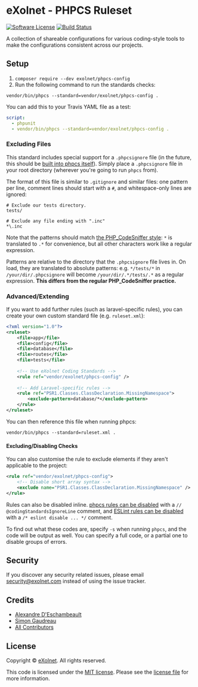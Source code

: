 # eXolnet - PHPCS Ruleset

[![Software License](https://img.shields.io/badge/license-MIT-8469ad.svg?style=flat-square)](LICENSE.md)
[![Build Status](https://img.shields.io/github/actions/workflow/status/eXolnet/code-quality-tools/ci.yml?label=tests&style=flat-square)](https://github.com/eXolnet/code-quality-tools/actions?query=workflow%3Aci)

A collection of shareable configurations for various coding-style tools to make the configurations consistent across our projects.

## Setup

1. `composer require --dev exolnet/phpcs-config`
2. Run the following command to run the standards checks:

```
vendor/bin/phpcs --standard=vendor/exolnet/phpcs-config .
```

You can add this to your Travis YAML file as a test:

```yaml
script:
  - phpunit
  - vendor/bin/phpcs --standard=vendor/exolnet/phpcs-config .
```

### Excluding Files

This standard includes special support for a `.phpcsignore` file (in the future, this should be [built into phpcs itself](https://github.com/squizlabs/PHP_CodeSniffer/issues/1884)). 
Simply place a `.phpcsignore` file in your root directory (wherever you're going to run `phpcs` from).

The format of this file is similar to `.gitignore` and similar files: one pattern per line, comment lines should start with a `#`, and whitespace-only lines are ignored:

```
# Exclude our tests directory.
tests/

# Exclude any file ending with ".inc"
*\.inc
```

Note that the patterns should match [the PHP_CodeSniffer style](https://github.com/squizlabs/PHP_CodeSniffer/wiki/Advanced-Usage#ignoring-files-and-folders): `*` is translated to `.*` for convenience, but all other characters work like a regular expression.

Patterns are relative to the directory that the `.phpcsignore` file lives in. On load, they are translated to absolute patterns: e.g. `*/tests/*` in `/your/dir/.phpcsignore` will become `/your/dir/.*/tests/.*` as a regular expression. **This differs from the regular PHP_CodeSniffer practice.**


### Advanced/Extending

If you want to add further rules (such as laravel-specific rules), you can create your own custom standard file (e.g. `ruleset.xml`):

```xml
<?xml version="1.0"?>
<ruleset>
    <file>app</file>
    <file>config</file>
    <file>database</file>
    <file>routes</file>
    <file>tests</file>
    
    <!-- Use eXolnet Coding Standards -->
    <rule ref="vendor/exolnet/phpcs-config" />
    
    <!-- Add Laravel-specific rules -->
    <rule ref="PSR1.Classes.ClassDeclaration.MissingNamespace">
        <exclude-pattern>database/*</exclude-pattern>
    </rule>
</ruleset>
```

You can then reference this file when running phpcs:

```
vendor/bin/phpcs --standard=ruleset.xml .
```


#### Excluding/Disabling Checks

You can also customise the rule to exclude elements if they aren't applicable to the project:

```xml
<rule ref="vendor/exolnet/phpcs-config">
	<!-- Disable short array syntax -->
	<exclude name="PSR1.Classes.ClassDeclaration.MissingNamespace" />
</rule>
```

Rules can also be disabled inline. [phpcs rules can be disabled](https://github.com/squizlabs/PHP_CodeSniffer/wiki/Advanced-Usage#ignoring-parts-of-a-file) with a `// @codingStandardsIgnoreLine` comment, and [ESLint rules can be disabled](http://eslint.org/docs/user-guide/configuring#disabling-rules-with-inline-comments) with a `/* eslint disable ... */` comment.

To find out what these codes are, specify `-s` when running `phpcs`, and the code will be output as well. You can specify a full code, or a partial one to disable groups of errors.

## Security

If you discover any security related issues, please email security@exolnet.com instead of using the issue tracker.

## Credits

- [Alexandre D'Eschambeault](https://github.com/xel1045)
- [Simon Gaudreau](https://github.com/Gandhi11)
- [All Contributors](../../contributors)

## License

Copyright © [eXolnet](https://www.exolnet.com). All rights reserved.

This code is licensed under the [MIT license](http://choosealicense.com/licenses/mit/).
Please see the [license file](LICENSE) for more information.
